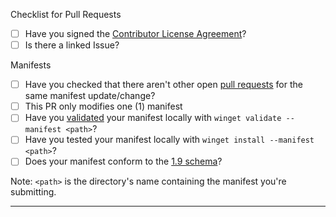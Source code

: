 Checklist for Pull Requests
- [ ] Have you signed the [Contributor License Agreement](https://cla.opensource.microsoft.com/microsoft/winget-pkgs)?
- [ ] Is there a linked Issue?

Manifests
- [ ] Have you checked that there aren't other open [pull requests](https://github.com/microsoft/winget-pkgs/pulls) for the same manifest update/change?
- [ ] This PR only modifies one (1) manifest
- [ ] Have you [validated](https://github.com/microsoft/winget-pkgs/blob/master/doc/Authoring.md#validation) your manifest locally with `winget validate --manifest <path>`?
- [ ] Have you tested your manifest locally with `winget install --manifest <path>`?
- [ ] Does your manifest conform to the [1.9 schema](https://github.com/microsoft/winget-pkgs/tree/master/doc/manifest/schema/1.9.0)?

Note: `<path>` is the directory's name containing the manifest you're submitting.

---
